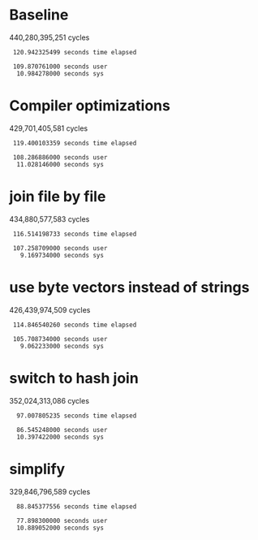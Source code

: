 # Baseline

   440,280,395,251      cycles

     120.942325499 seconds time elapsed

     109.870761000 seconds user
      10.984278000 seconds sys


# Compiler optimizations

   429,701,405,581      cycles

     119.400103359 seconds time elapsed

     108.286886000 seconds user
      11.028146000 seconds sys

# join file by file

   434,880,577,583      cycles

     116.514198733 seconds time elapsed

     107.258709000 seconds user
       9.169734000 seconds sys

# use byte vectors instead of strings

   426,439,974,509      cycles

     114.846540260 seconds time elapsed

     105.708734000 seconds user
       9.062233000 seconds sys

# switch to hash join

   352,024,313,086      cycles

      97.007805235 seconds time elapsed

      86.545248000 seconds user
      10.397422000 seconds sys

# simplify

   329,846,796,589      cycles

      88.845377556 seconds time elapsed

      77.898300000 seconds user
      10.889052000 seconds sys
